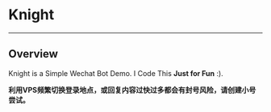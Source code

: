 # Knight
***
## Overview
Knight is a Simple Wechat Bot Demo. I Code This **Just for Fun** :).

**利用VPS频繁切换登录地点，或回复内容过快过多都会有封号风险，请创建小号尝试。**
